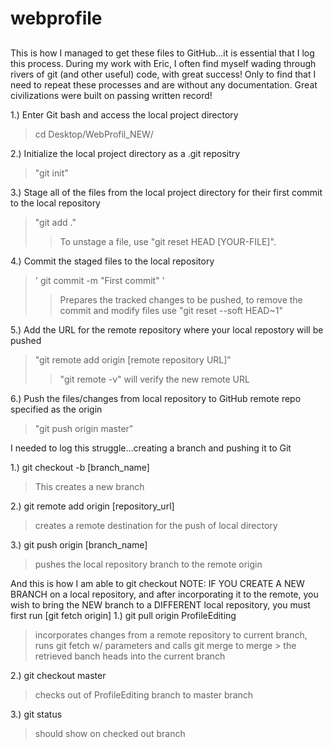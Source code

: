 # webprofile

## 

This is how I managed to get these files to GitHub...it is essential that I log this process.  During my work with Eric, I often find myself wading through rivers of git (and other useful) code, with great success!  Only to find that I need to repeat these processes and are without any documentation.   Great civilizations were built on passing written record!

1.) Enter Git bash and access the local project directory
> cd Desktop/WebProfil_NEW/

2.) Initialize the local project directory as a .git repositry
> "git init"

3.) Stage all of the files from the local project directory for their first commit to the local repository
> "git add ."
>> To unstage a file, use "git reset HEAD [YOUR-FILE]".

4.) Commit the staged files to the local repository
> ' git commit -m "First commit" '
>> Prepares the tracked changes to be pushed, to remove the commit and modify files use "git reset --soft HEAD~1"
  
5.) Add the URL for the remote repository where your local repostory will be pushed
> "git remote add origin [remote repository URL]"
>> "git remote -v" will verify the new remote URL
  
6.) Push the files/changes from local repository to GitHub remote repo specified as the origin
> "git push origin master"

I needed to log this struggle...creating a branch and pushing it to Git

1.) git checkout -b [branch_name]  
> This creates a new branch

2.) git remote add origin [repository_url]
> creates a remote destination for the push of local directory

3.) git push origin [branch_name]
> pushes the local repository branch to the remote origin

And this is how I am able to git checkout
NOTE: IF YOU CREATE A NEW BRANCH on a local repository, and after incorporating it to the remote, you wish to bring the NEW branch to a DIFFERENT local repository, you must first run [git fetch origin]
1.) git pull origin ProfileEditing
> incorporates changes from a remote repository to current branch, runs git fetch w/ parameters and calls git merge to merge    > the retrieved banch heads into the current branch 

2.) git checkout master
> checks out of ProfileEditing branch to master branch

3.) git status
> should show on checked out branch
